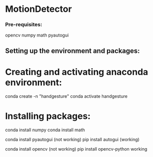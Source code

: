 # MotionDetector

### Pre-requisites:
opencv
numpy
math
pyautogui

## Setting up the environment and packages:

# Creating and activating anaconda environment:
conda create -n "handgesture"
conda activate handgesture

# Installing packages:
conda install numpy
conda install math

conda install pyautogui (not working)
pip install autogui (working)

conda install opencv (not working)
pip install opencv-python working
